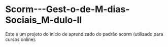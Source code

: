 # Scorm---Gest-o-de-M-dias-Sociais_M-dulo-II
Este é um projeto do inicio de aprendizado do padrão scorm (utilizado para cursos online). 
